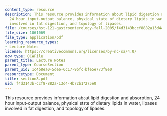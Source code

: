 ```yaml
---
content_type: resource
description: This resource provides information about lipid digestion and absorption,
  24 hour input-output balance, physical state of dietary lipids in water, lipases
  involved in fat digestion, and topology of lipases.
file: /courses/hst-121-gastroenterology-fall-2005/f4d3143bccf8882a13d44b72b17275e0_section8.pdf
file_size: 1061069
file_type: application/pdf
learning_resource_types:
- Lecture Notes
license: https://creativecommons.org/licenses/by-nc-sa/4.0/
ocw_type: OCWFile
parent_title: Lecture Notes
parent_type: CourseSection
parent_uid: 1c4b8ea0-5de6-6c17-9bfc-bfe5e773f8e0
resourcetype: Document
title: section8.pdf
uid: f4d3143b-ccf8-882a-13d4-4b72b17275e0
---
```

This resource provides information about lipid digestion and absorption, 24 hour input-output balance, physical state of dietary lipids in water, lipases involved in fat digestion, and topology of lipases.